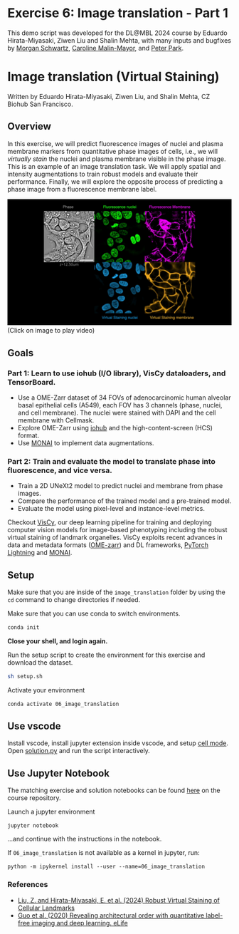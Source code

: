 # Exercise 6: Image translation - Part 1

This demo script was developed for the DL@MBL 2024 course by Eduardo Hirata-Miyasaki, Ziwen Liu and Shalin Mehta, with many inputs and bugfixes by [Morgan Schwartz](https://github.com/msschwartz21), [Caroline Malin-Mayor](https://github.com/cmalinmayor), and [Peter Park](https://github.com/peterhpark).  


# Image translation (Virtual Staining)

Written by Eduardo Hirata-Miyasaki, Ziwen Liu, and Shalin Mehta, CZ Biohub San Francisco.

## Overview

In this exercise, we will predict fluorescence images of nuclei and plasma membrane markers from quantitative phase images of cells, i.e., we will _virtually stain_ the nuclei and plasma membrane visible in the phase image.
This is an example of an image translation task. We will apply spatial and intensity augmentations to train robust models and evaluate their performance. Finally, we will explore the opposite process of predicting a phase image from a fluorescence membrane label.

[![HEK293T](https://raw.githubusercontent.com/mehta-lab/VisCy/main/docs/figures/svideo_1.png)](https://github.com/mehta-lab/VisCy/assets/67518483/d53a81eb-eb37-44f3-b522-8bd7bddc7755)
(Click on image to play video)

## Goals

### Part 1: Learn to use iohub (I/O library), VisCy dataloaders, and TensorBoard.

  - Use a OME-Zarr dataset of 34 FOVs of adenocarcinomic human alveolar basal epithelial cells (A549),
  each FOV has 3 channels (phase, nuclei, and cell membrane).
  The nuclei were stained with DAPI and the cell membrane with Cellmask.
  - Explore OME-Zarr using [iohub](https://czbiohub-sf.github.io/iohub/main/index.html)
  and the high-content-screen (HCS) format.
  - Use [MONAI](https://monai.io/) to implement data augmentations.

### Part 2: Train and evaluate the model to translate phase into fluorescence, and vice versa.
  - Train a 2D UNeXt2 model to predict nuclei and membrane from phase images.
  - Compare the performance of the trained model and a pre-trained model.
  - Evaluate the model using pixel-level and instance-level metrics.


Checkout [VisCy](https://github.com/mehta-lab/VisCy/tree/main/examples/demos),
our deep learning pipeline for training and deploying computer vision models
for image-based phenotyping including the robust virtual staining of landmark organelles.
VisCy exploits recent advances in data and metadata formats
([OME-zarr](https://www.nature.com/articles/s41592-021-01326-w)) and DL frameworks,
[PyTorch Lightning](https://lightning.ai/) and [MONAI](https://monai.io/).

## Setup

Make sure that you are inside of the `image_translation` folder by using the `cd` command to change directories if needed.

Make sure that you can use conda to switch environments.

```bash
conda init
```

**Close your shell, and login again.** 

Run the setup script to create the environment for this exercise and download the dataset.
```bash
sh setup.sh
```
Activate your environment
```bash
conda activate 06_image_translation
```

## Use vscode

Install vscode, install jupyter extension inside vscode, and setup [cell mode](https://code.visualstudio.com/docs/python/jupyter-support-py). Open [solution.py](solution.py) and run the script interactively.

## Use Jupyter Notebook

The matching exercise and solution notebooks can be found [here](https://github.com/dlmbl/image_translation/tree/28e0e515b4a8ad3f392a69c8341e105f730d204f) on the course repository.

Launch a jupyter environment

```
jupyter notebook
```

...and continue with the instructions in the notebook.

If `06_image_translation` is not available as a kernel in jupyter, run:

```
python -m ipykernel install --user --name=06_image_translation
```

### References

- [Liu, Z. and Hirata-Miyasaki, E. et al. (2024) Robust Virtual Staining of Cellular Landmarks](https://www.biorxiv.org/content/10.1101/2024.05.31.596901v2.full.pdf)
- [Guo et al. (2020) Revealing architectural order with quantitative label-free imaging and deep learning. eLife](https://elifesciences.org/articles/55502)

